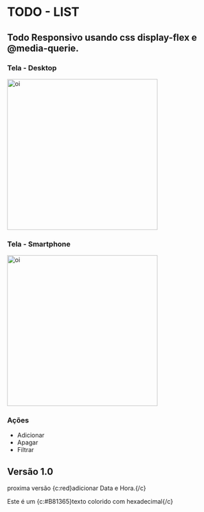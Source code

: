 # TODO - LIST

## Todo Responsivo usando css display-flex e @media-querie.

### Tela - Desktop

<img src="https://user-images.githubusercontent.com/87907917/208271011-421bd3a5-74c2-402b-9909-c8f4e21a9a98.png" title="oi" height="350" weidth="350">

### Tela - Smartphone

<img src="https://user-images.githubusercontent.com/87907917/208271453-b5570c49-2a8e-417a-a097-1f80d0ee5e2b.png" title="oi" height="350" weidth="350">

### **Ações**

* Adicionar
* Apagar
* Filtrar

## Versão 1.0

proxima versão {c:red}adicionar Data e Hora.{/c}

Este é um {c:#B81365}texto colorido com hexadecimal{/c} 
